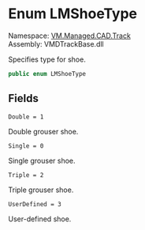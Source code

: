 # Enum LMShoeType

Namespace: [VM.Managed.CAD.Track](VM.Managed.CAD.Track.md)  
Assembly: VMDTrackBase.dll  

Specifies type for shoe.

```csharp
public enum LMShoeType
```

## Fields

`Double = 1` 

Double grouser shoe.



`Single = 0` 

Single grouser shoe.



`Triple = 2` 

Triple grouser shoe.



`UserDefined = 3` 

User-defined shoe.




